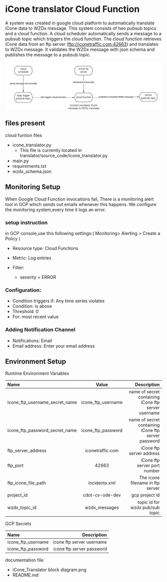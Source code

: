 # iCone translator Cloud Function

A system was created in google cloud platform to automatically translate iCone data to WZDx message. This system consists of two pubsub topics and a cloud function.
A cloud scheduler automatically sends a message to a pubsub topic which triggers the cloud function. The cloud function retrieves iCone data from an ftp server (ftp://iconetraffic.com:42663) and translates to WZDx message.
It validates the WZDx message with json schema and publishes the message to a pubsub topic.

![alt text](iCone%20Translator%20block%20diagram.png)

## files present
cloud funtion files
- icone_translator.py
  - This file is currently located in translator/source_code/icone_translator.py
- main.py  
- requirements.txt
- wzdx_schema.json

## Monitoring Setup
When Google Cloud Function invocations fail,  There is a  monitoring alert tool in GCP which sends out emails whenever this happens.
We configure the monitoring system,every time it logs an error.

### setup instruction
in GCP console,use this following settings:( Monitoring> Alerting > Create a Policy )

- Resource type: Cloud Functions
- Metric: Log entries

- Filter: 
  - severity = ERROR
  
### Configuration: 
  - Condition triggers if: Any time series violates
  - Condition: is above
   - Threshold: 0
  - For: most recent value

### Adding Notification Channel
- Notifications: Email
- Email address: Enter your email address



## Environment Setup

Runtime Environment Variables

| Name      | Value | Description    |
| :---        |    :----:   |          ---: |
| icone_ftp_username_secret_name     | icone_ftp_username       |  name of secret containing iCone ftp server username  |
| icone_ftp_password_secret_name   | icone_ftp_password       | name of secret containing iCone ftp server password
| ftp_server_address   | iconetraffic.com        | iCone ftp server address     |
| ftp_port   | 42663       | iCone ftp server port number      |
| ftp_icone_file_path   | incidents.xml      | The icone filename in ftp server       |
| project_id   | cdot-cv-ode-dev        | gcp project id        |
| wzdx_topic_id   | wzdx_messages        | topic id for wzdx pub/sub topic      |

GCP Secrets

| Name       | Description     |
| :---           |          ---: |
| icone_ftp_username     |  icone ftp server username   |
| icone_ftp_password      | icone ftp server password      |



documentation file

- iCone_Translator block diagram.png
- README.md




 
   
  

